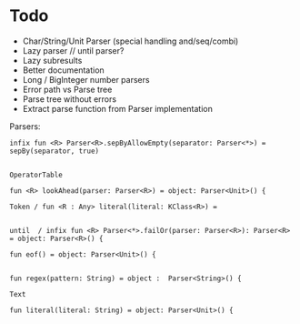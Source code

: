 # Todo
- Char/String/Unit Parser (special handling and/seq/combi)
- Lazy parser // until parser?
- Lazy subresults
- Better documentation
- Long / BigInteger number parsers
- Error path vs Parse tree
- Parse tree without errors
- Extract parse function from Parser implementation



Parsers:
```
infix fun <R> Parser<R>.sepByAllowEmpty(separator: Parser<*>) = sepBy(separator, true)


OperatorTable

fun <R> lookAhead(parser: Parser<R>) = object: Parser<Unit>() {

Token / fun <R : Any> literal(literal: KClass<R>) =


until  / infix fun <R> Parser<*>.failOr(parser: Parser<R>): Parser<R> = object: Parser<R>() {

fun eof() = object: Parser<Unit>() {


fun regex(pattern: String) = object :  Parser<String>() {

Text

fun literal(literal: String) = object: Parser<Unit>() {

```
